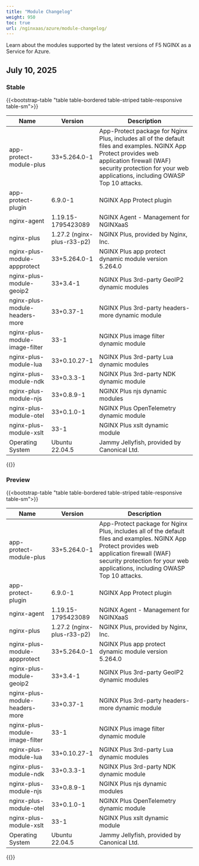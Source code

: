 ```yaml
---
title: "Module Changelog"
weight: 950
toc: true
url: /nginxaas/azure/module-changelog/
---
```


Learn about the modules supported by the latest versions of F5 NGINX as a Service for Azure.


## July 10, 2025 

### Stable

 {{<bootstrap-table "table table-bordered table-striped table-responsive table-sm">}}

| Name                                     | Version                  | Description                                                            |
|------------------------------------------|--------------------------|------------------------------------------------------------------------|
| app-protect-module-plus                  | 33+5.264.0-1        | App-Protect package for Nginx Plus, includes all of the default files and examples. NGINX App Protect provides web application firewall (WAF) security protection for your web applications, including OWASP Top 10 attacks. |
| app-protect-plugin                       | 6.9.0-1             | NGINX App Protect plugin |
| nginx-agent                              | 1.19.15-1795423089  | NGINX Agent - Management for NGINXaaS                                  |
| nginx-plus                               | 1.27.2 (nginx-plus-r33-p2)    | NGINX Plus, provided by Nginx, Inc.                                    |
| nginx-plus-module-appprotect             | 33+5.264.0-1        | NGINX Plus app protect dynamic module version 5.264.0                  |
| nginx-plus-module-geoip2                 | 33+3.4-1            | NGINX Plus 3rd-party GeoIP2 dynamic modules                            |
| nginx-plus-module-headers-more           | 33+0.37-1           | NGINX Plus 3rd-party headers-more dynamic module                       |
| nginx-plus-module-image-filter           | 33-1                | NGINX Plus image filter dynamic module                                 |
| nginx-plus-module-lua                    | 33+0.10.27-1        | NGINX Plus 3rd-party Lua dynamic modules                               |
| nginx-plus-module-ndk                    | 33+0.3.3-1          | NGINX Plus 3rd-party NDK dynamic module                                |
| nginx-plus-module-njs                    | 33+0.8.9-1          | NGINX Plus njs dynamic modules                                         |
| nginx-plus-module-otel                   | 33+0.1.0-1          | NGINX Plus OpenTelemetry dynamic module                                |
| nginx-plus-module-xslt                   | 33-1                | NGINX Plus xslt dynamic module                                         |
| Operating System                         | Ubuntu 22.04.5      | Jammy Jellyfish, provided by Canonical Ltd.                            |
{{</bootstrap-table>}}



### Preview

 {{<bootstrap-table "table table-bordered table-striped table-responsive table-sm">}}

| Name                                     | Version                  | Description                                                            |
|------------------------------------------|--------------------------|------------------------------------------------------------------------|
| app-protect-module-plus                  | 33+5.264.0-1        | App-Protect package for Nginx Plus, includes all of the default files and examples. NGINX App Protect provides web application firewall (WAF) security protection for your web applications, including OWASP Top 10 attacks. |
| app-protect-plugin                       | 6.9.0-1             | NGINX App Protect plugin |
| nginx-agent                              | 1.19.15-1795423089  | NGINX Agent - Management for NGINXaaS                                  |
| nginx-plus                               | 1.27.2 (nginx-plus-r33-p2)    | NGINX Plus, provided by Nginx, Inc.                                    |
| nginx-plus-module-appprotect             | 33+5.264.0-1        | NGINX Plus app protect dynamic module version 5.264.0                  |
| nginx-plus-module-geoip2                 | 33+3.4-1            | NGINX Plus 3rd-party GeoIP2 dynamic modules                            |
| nginx-plus-module-headers-more           | 33+0.37-1           | NGINX Plus 3rd-party headers-more dynamic module                       |
| nginx-plus-module-image-filter           | 33-1                | NGINX Plus image filter dynamic module                                 |
| nginx-plus-module-lua                    | 33+0.10.27-1        | NGINX Plus 3rd-party Lua dynamic modules                               |
| nginx-plus-module-ndk                    | 33+0.3.3-1          | NGINX Plus 3rd-party NDK dynamic module                                |
| nginx-plus-module-njs                    | 33+0.8.9-1          | NGINX Plus njs dynamic modules                                         |
| nginx-plus-module-otel                   | 33+0.1.0-1          | NGINX Plus OpenTelemetry dynamic module                                |
| nginx-plus-module-xslt                   | 33-1                | NGINX Plus xslt dynamic module                                         |
| Operating System                         | Ubuntu 22.04.5      | Jammy Jellyfish, provided by Canonical Ltd.                            |
{{</bootstrap-table>}}
